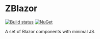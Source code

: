 # ZBlazor

[![Build status](https://ci.appveyor.com/api/projects/status/35iixbhqi1ppbmlw?svg=true)](https://ci.appveyor.com/project/zbecknell/zblazor) [![NuGet](https://img.shields.io/nuget/v/ZBlazor.svg)](https://www.nuget.org/packages/ZBlazor/)

A set of Blazor components with minimal JS.
